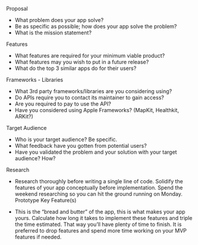 Proposal

- What problem does your app solve?
- Be as specific as possible; how does your app solve the problem?
- What is the mission statement?

Features

- What features are required for your minimum viable product?
- What features may you wish to put in a future release?
- What do the top 3 similar apps do for their users?

Frameworks - Libraries

- What 3rd party frameworks/libraries are you considering using?
- Do APIs require you to contact its maintainer to gain access?
- Are you required to pay to use the API?
- Have you considered using Apple Frameworks? (MapKit, Healthkit, ARKit?)

Target Audience

- Who is your target audience? Be specific.
- What feedback have you gotten from potential users?
- Have you validated the problem and your solution with your target audience? How?

Research

- Research thoroughly before writing a single line of code. Solidify the features of your app conceptually before implementation. Spend the weekend researching so you can hit the ground running on Monday.
Prototype Key Feature(s)

- This is the “bread and butter” of the app, this is what makes your app yours. Calculate how long it takes to implement these features and triple the time estimated. That way you’ll have plenty of time to finish. It is preferred to drop features and spend more time working on your MVP features if needed.


